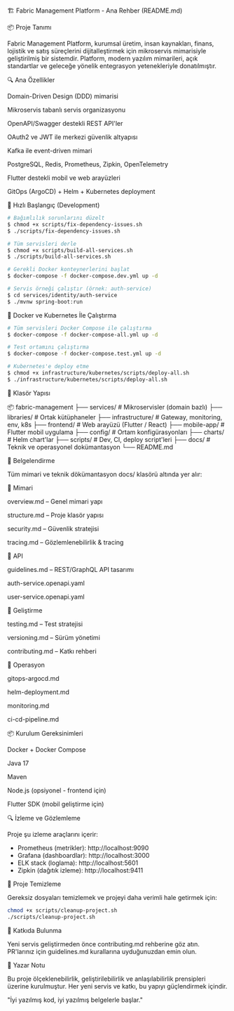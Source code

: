 🏗️ Fabric Management Platform - Ana Rehber (README.md)

📦 Proje Tanımı

Fabric Management Platform, kurumsal üretim, insan kaynakları, finans, lojistik ve satış süreçlerini dijitalleştirmek için mikroservis mimarisiyle geliştirilmiş bir sistemdir. Platform, modern yazılım mimarileri, açık standartlar ve geleceğe yönelik entegrasyon yetenekleriyle donatılmıştır.

🔍 Ana Özellikler

Domain-Driven Design (DDD) mimarisi

Mikroservis tabanlı servis organizasyonu

OpenAPI/Swagger destekli REST API'ler

OAuth2 ve JWT ile merkezi güvenlik altyapısı

Kafka ile event-driven mimari

PostgreSQL, Redis, Prometheus, Zipkin, OpenTelemetry

Flutter destekli mobil ve web arayüzleri

GitOps (ArgoCD) + Helm + Kubernetes deployment

🚀 Hızlı Başlangıç (Development)

```bash
# Bağımlılık sorunlarını düzelt
$ chmod +x scripts/fix-dependency-issues.sh
$ ./scripts/fix-dependency-issues.sh

# Tüm servisleri derle
$ chmod +x scripts/build-all-services.sh
$ ./scripts/build-all-services.sh

# Gerekli Docker konteynerlerini başlat
$ docker-compose -f docker-compose.dev.yml up -d

# Servis örneği çalıştır (örnek: auth-service)
$ cd services/identity/auth-service
$ ./mvnw spring-boot:run
```

🐳 Docker ve Kubernetes İle Çalıştırma

```bash
# Tüm servisleri Docker Compose ile çalıştırma
$ docker-compose -f docker-compose-all.yml up -d

# Test ortamını çalıştırma
$ docker-compose -f docker-compose.test.yml up -d

# Kubernetes'e deploy etme
$ chmod +x infrastructure/kubernetes/scripts/deploy-all.sh
$ ./infrastructure/kubernetes/scripts/deploy-all.sh
```

📁 Klasör Yapısı

📦 fabric-management
├── services/         # Mikroservisler (domain bazlı)
├── libraries/        # Ortak kütüphaneler
├── infrastructure/   # Gateway, monitoring, env, k8s
├── frontend/         # Web arayüzü (Flutter / React)
├── mobile-app/       # Flutter mobil uygulama
├── config/           # Ortam konfigürasyonları
├── charts/           # Helm chart'lar
├── scripts/          # Dev, CI, deploy script'leri
├── docs/             # Teknik ve operasyonel dokümantasyon
└── README.md

🧾 Belgelendirme

Tüm mimari ve teknik dökümantasyon docs/ klasörü altında yer alır:

🔹 Mimari

overview.md – Genel mimari yapı

structure.md – Proje klasör yapısı

security.md – Güvenlik stratejisi

tracing.md – Gözlemlenebilirlik & tracing

🔹 API

guidelines.md – REST/GraphQL API tasarımı

auth-service.openapi.yaml

user-service.openapi.yaml

🔹 Geliştirme

testing.md – Test stratejisi

versioning.md – Sürüm yönetimi

contributing.md – Katkı rehberi

🔹 Operasyon

gitops-argocd.md

helm-deployment.md

monitoring.md

ci-cd-pipeline.md

📦 Kurulum Gereksinimleri

Docker + Docker Compose

Java 17

Maven

Node.js (opsiyonel - frontend için)

Flutter SDK (mobil geliştirme için)

🔍 İzleme ve Gözlemleme

Proje şu izleme araçlarını içerir:
- Prometheus (metrikler): http://localhost:9090
- Grafana (dashboardlar): http://localhost:3000
- ELK stack (loglama): http://localhost:5601
- Zipkin (dağıtık izleme): http://localhost:9411

🧹 Proje Temizleme

Gereksiz dosyaları temizlemek ve projeyi daha verimli hale getirmek için:

```bash
chmod +x scripts/cleanup-project.sh
./scripts/cleanup-project.sh
```

🤝 Katkıda Bulunma

Yeni servis geliştirmeden önce contributing.md rehberine göz atın. PR'larınız için guidelines.md kurallarına uyduğunuzdan emin olun.

🧠 Yazar Notu

Bu proje ölçeklenebilirlik, geliştirilebilirlik ve anlaşılabilirlik prensipleri üzerine kurulmuştur. Her yeni servis ve katkı, bu yapıyı güçlendirmek içindir.

"İyi yazılmış kod, iyi yazılmış belgelerle başlar."